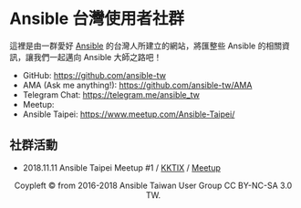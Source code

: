 # Ansible 台灣使用者社群

這裡是由一群愛好 [Ansible](https://www.ansible.com) 的台灣人所建立的網站，將匯整些 Ansible 的相關資訊，讓我們一起邁向 Ansible 大師之路吧！

- GitHub: https://github.com/ansible-tw
- AMA (Ask me anything!): https://github.com/ansible-tw/AMA
- Telegram Chat: https://telegram.me/ansible_tw
- Meetup:
 - Ansible Taipei: https://www.meetup.com/Ansible-Taipei/

## 社群活動

* 2018.11.11 Ansible Taipei Meetup #1 / [KKTIX](https://devops.kktix.cc/events/ansible-taipei-1) / [Meetup](https://www.meetup.com/Ansible-Taipei/events/256005876/)

<div style="text-align: center;">
Coypleft © from 2016-2018 Ansible Taiwan User Group CC BY-NC-SA 3.0 TW.
</div>
